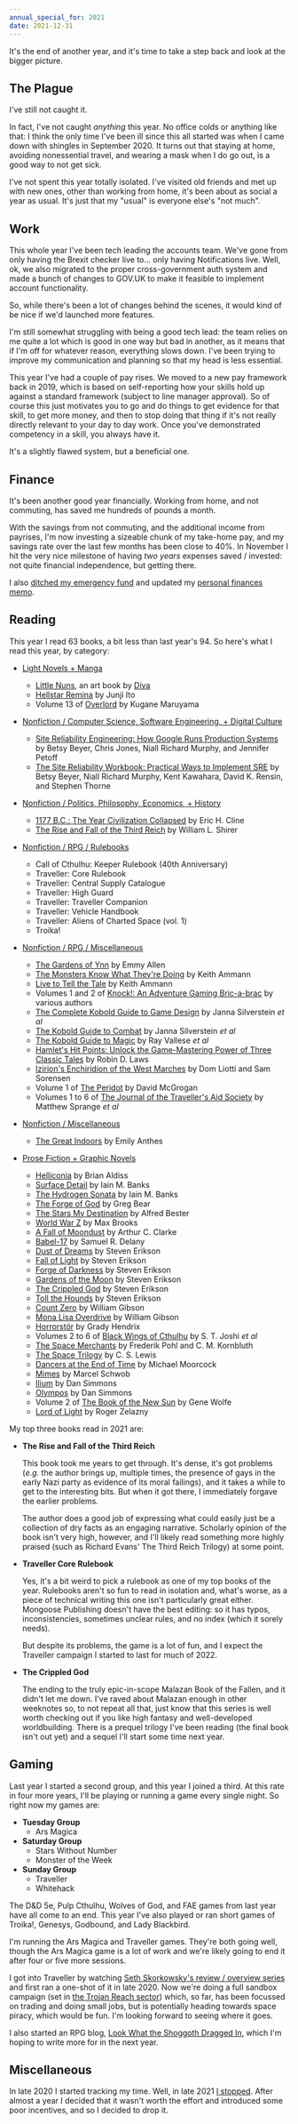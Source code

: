 ```yaml
---
annual_special_for: 2021
date: 2021-12-31
---
```


It's the end of another year, and it's time to take a step back and
look at the bigger picture.


## The Plague

I've still not caught it.

In fact, I've not caught *anything* this year.  No office colds or
anything like that: I think the only time I've been ill since this all
started was when I came down with shingles in September 2020.  It
turns out that staying at home, avoiding nonessential travel, and
wearing a mask when I do go out, is a good way to not get sick.

I've not spent this year totally isolated.  I've visited old friends
and met up with new ones, other than working from home, it's been
about as social a year as usual.  It's just that my "usual" is
everyone else's "not much".


## Work

This whole year I've been tech leading the accounts team.  We've gone
from only having the Brexit checker live to... only having
Notifications live.  Well, ok, we also migrated to the proper
cross-government auth system and made a bunch of changes to GOV.UK to
make it feasible to implement account functionality.

So, while there's been a lot of changes behind the scenes, it would
kind of be nice if we'd launched more features.

I'm still somewhat struggling with being a good tech lead: the team
relies on me quite a lot which is good in one way but bad in another,
as it means that if I'm off for whatever reason, everything slows
down.  I've been trying to improve my communication and planning so
that my head is less essential.

This year I've had a couple of pay rises.  We moved to a new pay
framework back in 2019, which is based on self-reporting how your
skills hold up against a standard framework (subject to line manager
approval).  So of course this just motivates you to go and do things
to get evidence for that skill, to get more money, and then to stop
doing that thing if it's not really directly relevant to your day to
day work.  Once you've demonstrated competency in a skill, you always
have it.

It's a slightly flawed system, but a beneficial one.


## Finance

It's been another good year financially.  Working from home, and not
commuting, has saved me hundreds of pounds a month.

With the savings from not commuting, and the additional income from
payrises, I'm now investing a sizeable chunk of my take-home pay, and
my savings rate over the last few months has been close to 40%.  In
November I hit the very nice milestone of having *two years* expenses
saved / invested: not quite financial independence, but getting there.

I also [ditched my emergency fund][] and updated my [personal finances
memo][].

[ditched my emergency fund]: notes/168.html#systems
[personal finances memo]: https://memo.barrucadu.co.uk/personal-finance.html


## Reading

This year I read 63 books, a bit less than last year's 94.  So here's
what I read this year, by category:

- [Light Novels + Manga](https://bookdb.barrucadu.co.uk/search?keywords=&author%5B%5D=&location=&match=&category=a3bbb1c6-5ff8-4ddf-81f4-820593a2a5ff)
  - [Little Nuns](https://www.kickstarter.com/projects/diva01/litttle-nuns), an art book by [Diva](https://twitter.com/hyxpk)
  - [Hellstar Remina](https://junjiitomanga.fandom.com/wiki/Hellstar_Remina) by Junji Ito
  - Volume 13 of [Overlord](https://en.wikipedia.org/wiki/Overlord_(novel_series)) by Kugane Maruyama

- [Nonfiction / Computer Science, Software Engineering, + Digital Culture](https://bookdb.barrucadu.co.uk/search?keywords=&author%5B%5D=&location=&match=&category=afc7135b-bf67-4284-bcc1-2bbd3386aea3)
  - [Site Reliability Engineering: How Google Runs Production Systems](https://www.google.co.uk/books/edition/_/81UrjwEACAAJ?hl=en) by Betsy Beyer, Chris Jones, Niall Richard Murphy, and Jennifer Petoff
  - [The Site Reliability Workbook: Practical Ways to Implement SRE](https://www.google.co.uk/books/edition/_/fElmDwAAQBAJ?hl=en) by Betsy Beyer, Niall Richard Murphy, Kent Kawahara, David K. Rensin, and Stephen Thorne

- [Nonfiction / Politics, Philosophy, Economics, + History](https://bookdb.barrucadu.co.uk/search?keywords=&author%5B%5D=&location=&match=&category=ac4706f3-54c3-4e6d-a72d-85321d9dcd72)
  - [1177 B.C.: The Year Civilization Collapsed](https://en.wikipedia.org/wiki/1177_B.C.:_The_Year_Civilization_Collapsed) by Eric H. Cline
  - [The Rise and Fall of the Third Reich](https://en.wikipedia.org/wiki/The_Rise_and_Fall_of_the_Third_Reich) by William L. Shirer

- [Nonfiction / RPG / Rulebooks](https://bookdb.barrucadu.co.uk/search?keywords=&author%5B%5D=&location=&match=&category=219ae9f4-84f1-4ea2-a9cd-fbc16698a669)
  - Call of Cthulhu: Keeper Rulebook (40th Anniversary)
  - Traveller: Core Rulebook
  - Traveller: Central Supply Catalogue
  - Traveller: High Guard
  - Traveller: Traveller Companion
  - Traveller: Vehicle Handbook
  - Traveller: Aliens of Charted Space (vol. 1)
  - Troika!

- [Nonfiction / RPG / Miscellaneous](https://bookdb.barrucadu.co.uk/search?keywords=&author%5B%5D=&location=&match=&category=70196ec9-dd61-4241-afc9-dd6be7be30a6)
  - [The Gardens of Ynn](https://www.drivethrurpg.com/product/237544/The-Gardens-Of-Ynn) by Emmy Allen
  - [The Monsters Know What They're Doing](http://spyandowl.com/the-monsters-know) by Keith Ammann
  - [Live to Tell the Tale](http://spyandowl.com/live-to-tell-the-tale) by Keith Ammann
  - Volumes 1 and 2 of [Knock!: An Adventure Gaming Bric-a-brac](https://www.themerrymushmen.com/our-products/) by various authors
  - [The Complete Kobold Guide to Game Design](https://koboldpress.com/kpstore/product/complete-kobold-guide-to-game-design-2nd-edition/) by Janna Silverstein *et al*
  - [The Kobold Guide to Combat](https://koboldpress.com/kpstore/product/kobold-guide-to-combat/) by Janna Silverstein *et al*
  - [The Kobold Guide to Magic](https://koboldpress.com/kpstore/product/kobold-guide-to-magic/) by Ray Vallese *et al*
  - [Hamlet's Hit Points: Unlock the Game-Mastering Power of Three Classic Tales](https://gameplaywright.net/books/hamlets-hit-points/) by Robin D. Laws
  - [Izirion's Enchiridion of the West Marches](https://www.drivethrurpg.com/product/333956/Izirions-Enchiridion-of-the-West-Marches) by Dom Liotti and Sam Sorensen
  - Volume 1 of [The Peridot](https://www.drivethrurpg.com/product/182353/The-Peridot-Issue-1) by David McGrogan
  - Volumes 1 to 6 of [The Journal of the Traveller's Aid Society](https://wiki.travellerrpg.com/Mongoose_2nd:_Journal_of_the_Travellers%27_Aid_Society) by Matthew Sprange *et al*

- [Nonfiction / Miscellaneous](https://bookdb.barrucadu.co.uk/search?keywords=&author%5B%5D=&location=&match=&category=fb2dd601-883a-4254-a294-fcf0a0f98d2f)
  - [The Great Indoors](http://emilyanthes.com/thegreatindoors/) by Emily Anthes

- [Prose Fiction + Graphic Novels](https://bookdb.barrucadu.co.uk/search?keywords=&author%5B%5D=&location=&match=&category=590ac55d-0644-4a71-b902-587faa5b03d9)
  - [Helliconia](https://en.wikipedia.org/wiki/Helliconia) by Brian Aldiss
  - [Surface Detail](https://en.wikipedia.org/wiki/Surface_Detail) by Iain M. Banks
  - [The Hydrogen Sonata](https://en.wikipedia.org/wiki/The_Hydrogen_Sonata) by Iain M. Banks
  - [The Forge of God](https://en.wikipedia.org/wiki/The_Forge_of_God) by Greg Bear
  - [The Stars My Destination](https://en.wikipedia.org/wiki/The_Stars_My_Destination) by Alfred Bester
  - [World War Z](https://en.wikipedia.org/wiki/World_War_Z) by Max Brooks
  - [A Fall of Moondust](https://en.wikipedia.org/wiki/A_Fall_of_Moondust) by Arthur C. Clarke
  - [Babel-17](https://en.wikipedia.org/wiki/Babel-17) by Samuel R. Delany
  - [Dust of Dreams](https://malazan.fandom.com/wiki/Dust_of_Dreams) by Steven Erikson
  - [Fall of Light](https://malazan.fandom.com/wiki/Fall_of_Light) by Steven Erikson
  - [Forge of Darkness](https://malazan.fandom.com/wiki/Forge_of_Darkness) by Steven Erikson
  - [Gardens of the Moon](https://malazan.fandom.com/wiki/Gardens_of_the_Moon) by Steven Erikson
  - [The Crippled God](https://malazan.fandom.com/wiki/The_Crippled_God) by Steven Erikson
  - [Toll the Hounds](https://malazan.fandom.com/wiki/Toll_the_Hounds) by Steven Erikson
  - [Count Zero](https://en.wikipedia.org/wiki/Count_Zero) by William Gibson
  - [Mona Lisa Overdrive](https://en.wikipedia.org/wiki/Mona_Lisa_Overdrive) by William Gibson
  - [Horrorstör](https://en.wikipedia.org/wiki/Horrorst%C3%B6r) by Grady Hendrix
  - Volumes 2 to 6 of [Black Wings of Cthulhu](https://www.goodreads.com/book/show/39912887-black-wings-of-cthulhu) by S. T. Joshi *et al*
  - [The Space Merchants](https://en.wikipedia.org/wiki/The_Space_Merchants) by Frederik Pohl and C. M. Kornbluth
  - [The Space Trilogy](https://en.wikipedia.org/wiki/The_Space_Trilogy) by C. S. Lewis
  - [Dancers at the End of Time](https://en.wikipedia.org/wiki/The_Dancers_at_the_End_of_Time#The_Dancers_at_the_End_of_Time) by Michael Moorcock
  - [Mimes](https://www.goodreads.com/book/show/14459517-mimes-with-a-prologue-and-epilogue) by Marcel Schwob
  - [Ilium](https://en.wikipedia.org/wiki/Ilium_(novel)) by Dan Simmons
  - [Olympos](https://en.wikipedia.org/wiki/Ilium/Olympos) by Dan Simmons
  - Volume 2 of [The Book of the New Sun](https://en.wikipedia.org/wiki/The_Book_of_the_New_Sun) by Gene Wolfe
  - [Lord of Light](https://en.wikipedia.org/wiki/Lord_of_Light) by Roger Zelazny

My top three books read in 2021 are:

- **The Rise and Fall of the Third Reich**

  This book took me years to get through.  It's dense, it's got
  problems (*e.g.* the author brings up, multiple times, the presence
  of gays in the early Nazi party as evidence of its moral failings),
  and it takes a while to get to the interesting bits.  But when it
  got there, I immediately forgave the earlier problems.
  
  The author does a good job of expressing what could easily just be a
  collection of dry facts as an engaging narrative.  Scholarly opinion
  of the book isn't very high, however, and I'll likely read something
  more highly praised (such as Richard Evans' The Third Reich Trilogy)
  at some point.

- **Traveller Core Rulebook**

  Yes, it's a bit weird to pick a rulebook as one of my top books of
  the year.  Rulebooks aren't so fun to read in isolation and, what's
  worse, as a piece of technical writing this one isn't particularly
  great either.  Mongoose Publishing doesn't have the best editing: so
  it has typos, inconsistencies, sometimes unclear rules, and no index
  (which it sorely needs).
  
  But despite its problems, the game is a lot of fun, and I expect the
  Traveller campaign I started to last for much of 2022.

- **The Crippled God**

  The ending to the truly epic-in-scope Malazan Book of the Fallen,
  and it didn't let me down.  I've raved about Malazan enough in other
  weeknotes so, to not repeat all that, just know that this series is
  well worth checking out if you like high fantasy and well-developed
  worldbuilding.  There is a prequel trilogy I've been reading (the
  final book isn't out yet) and a sequel I'll start some time next
  year.


## Gaming

Last year I started a second group, and this year I joined a third.
At this rate in four more years, I'll be playing or running a game
every single night.  So right now my games are:

- **Tuesday Group**
  - Ars Magica
- **Saturday Group**
  - Stars Without Number
  - Monster of the Week
- **Sunday Group**
  - Traveller
  - Whitehack

The D&D 5e, Pulp Cthulhu, Wolves of God, and FAE games from last year
have all come to an end.  This year I've also played or ran short
games of Troika!, Genesys, Godbound, and Lady Blackbird.

I'm running the Ars Magica and Traveller games.  They're both going
well, though the Ars Magica game is a lot of work and we're likely
going to end it after four or five more sessions.

I got into Traveller by watching [Seth Skorkowsky's review / overview
series][] and first ran a one-shot of it in late 2020.  Now we're
doing a full sandbox campaign (set in [the Trojan Reach sector][])
which, so far, has been focussed on trading and doing small jobs, but
is potentially heading towards space piracy, which would be fun.  I'm
looking forward to seeing where it goes.

I also started an RPG blog, [Look What the Shoggoth Dragged In][],
which I'm hoping to write more for in the next year.

[Seth Skorkowsky's review / overview series]: https://www.youtube.com/playlist?list=PL25p5gPY6qKVUg6ys5N1oRlsBI7DTByyI
[the Trojan Reach sector]: https://travellermap.com/?p=-98.982!18.778!5.95&options=41983
[Look What the Shoggoth Dragged In]: https://www.lookwhattheshoggothdraggedin.com/


## Miscellaneous

In late 2020 I started tracking my time.  Well, in late 2021 [I
stopped][].  After almost a year I decided that it wasn't worth the
effort and introduced some poor incentives, and so I decided to drop
it.

[I stopped]: notes/168.html#systems
